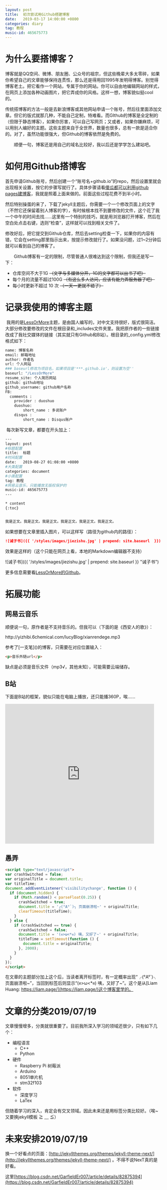 ```yaml
---
layout: post
title:  初次尝试用Github搭建博客
date:   2019-03-17 14:00:00 +0800
categories: diary
tag: 教程
music-id: 465675773
---
```




# 为什么要搭博客？

​	博客就是QQ空间、微博、朋友圈、公众号的祖宗，但这些晚辈大多太零碎，如果你希望自己的文章能够保持连贯性，那么还是得用回1995年发明得博客。别觉得博客老土。把它看作一个网站，专属于你的网站。你可以自由地编辑网站的样式，在网页上添加各种动画图片，把它弄成你的风格。这样一想，博客貌似挺cool的。

​	传统搭博客的方法一般是去新浪博客或其他网站申请一个账号，然后往里面添加文章。但它的版式就那几种，不能自己定制，特难看。而GIthub的博客是全定制的（但限于静态博客），如果你厉害，可以自己写网页；又或者，如果你嫌麻烦，可以用别人编好的主题。这些主题来自于全世界，数量也很多，总有一款是适合你的。对了，虽然功能很强大，但Github的博客依然是免费的。

&emsp;&emsp;顺便一句，博客还是用自己的域名比较好，我以后还是学学怎么建站吧。



# 如何用Github搭博客

​	首先申请Github账号，然后创建一个“账号名+github.io”的repo，然后设置里就会出现相关设置，按它的步骤写就行了。具体步骤请看[傻瓜都可以利用github pages建博客](http://cyzus.github.io/2015/06/21/github-build-blog/)，我就是照着上面来做的。前面这些过程花费不到半小时。

​	然后特别操蛋的来了，下载了jekyll主题后，你需要一个一个修改页面上的文字（不然它还保留着别人博客的字），有时候根本找不到要修改的文件，这个花了我一个中午的时间去找......这里有一个特别的技巧，就是用浏览器打开博客，然后在空白处点击右键，选则“检查”，这样就可以找到相关文件了。

​	修改好后，把它提交到Github仓库，然后去setting检查一下，如果你的内容有错，它会在setting那里指示出来，按提示修改就行了。如果没问题，过1~2分钟后就可以看到自己的博客了。

&emsp;&emsp;Github博客有一定的限制，尽管普通人很难达到这个限制，但我还是写一下：

- 仓库空间不大于1G ~~（文字与多媒体分开，1G的文字都可以出书了吧）~~
- 每个月的流量不超过100G ~~（有这么多人访问，应该有能力弄服务器了吧）~~
- 每小时更新不超过 10 次 ~~（一天一更就不错了）~~



# 记录我使用的博客主题

​	我用的是[LessOrMore](https://github.com/luoyan35714/LessOrMore.git)主题，是由国人编写的，对中文支持很好，版式很简洁。大部分修改要修改的文件在根目录和\_includes文件夹里。我把原作者的一些链接改成了我社交媒体的链接（其实就只有Github和B站）。根目录的\_config.yml修改格式如下：

```bash
name: 博客名称
email: 邮箱地址
author: 作者名
url: 个人网站
### baseurl修改为项目名，如果项目是'***.github.io'，则设置为空''
baseurl: "/LessOrMore"
resume_site: 个人简历网站
github: github地址
github_username: github用户名称
FB:
  comments :
    provider : duoshuo
    duoshuo:
        short_name : 多说账户
    disqus :
        short_name : Disqus账户
```



​	每次新写文章，都要在开头加上：

```bash
---
layout: post
#标题配置
title:  标题
#时间配置
date:   2019-08-27 01:08:00 +0800
#大类配置
categories: document
#小类配置
tag: 教程
#网易云音乐，只能播放无版权保护的
music-id: 465675773
---

* content
{:toc}


我是正文。我是正文。我是正文。我是正文。我是正文。我是正文。
```

如果想要在文章里插入图片，可以这样写（路径为github内的路径）：

```markdown
![诫子书]({{ '/styles/images/jiezishu.jpg' | prepend: site.baseurl  }})
```

效果是这样的（这个只能在网页上看，本地的Markdown编辑器不支持）

![诫子书]({{ '/styles/images/jiezishu.jpg' | prepend: site.baseurl  }} "诫子书")

更多信息需要看[LessOrMore的Github](https://github.com/luoyan35714/LessOrMore.git)。



# 拓展功能

## 网易云音乐

顺便说一句，原作者是不支持音乐的。但我可以（下面的是《西安人的歌》）：

<p>http://yizhibi.6chemical.com/lucyBlog/xianrendege.mp3</p>
参考了[一支笔](<https://yizibi.github.io/2018/10/15/jekyll%E4%B8%AA%E4%BA%BA%E5%8D%9A%E5%AE%A2%E4%B8%AD%E6%B7%BB%E5%8A%A0%E9%9F%B3%E4%B9%90%E6%92%AD%E6%94%BE%E6%8F%92%E4%BB%B6/>)的博客，只需要在对应位置输入：

~~~html
<p>音乐外链url</p>
~~~

缺点是必须是音乐文件（mp3√，其他未知），可能需要云端储存。

## B站

下面是B站的框架，貌似只能在电脑上播放，还只能播360P，唉......

<div class="embed-responsive embed-responsive-4by3">
<iframe src="https://player.bilibili.com/player.html?aid=45368874&cid=79420762&page=1" scrolling="no" border="0" frameborder="no" framespacing="0" allowfullscreen="true" width="95%" height="450"> </iframe>
</div>



## 愚弄

~~~html
<script type="text/javascript">
var crashSwitched = false;
var originalTitle = document.title;
var titleTime;
document.addEventListener('visibilitychange', function () {
  if (document.hidden) {
    if (Math.random() < parseFloat(0.25)) {
      crashSwitched = true;
      document.title = '╭(°A°`)╮ 页面崩溃啦~' + originalTitle;
      clearTimeout(titleTime);
    }
  } else {
    if (crashSwitched == true) {
      crashSwitched = false;
      document.title = '(ฅ>ω<*ฅ) 咦，又好了~' + originalTitle;
      titleTime = setTimeout(function () {
        document.title = originalTitle;
      }, 2000);
    }
  }
});
</script>
~~~

在文章的主题部分加上这个后，当读者离开标签时，有一定概率出现“╭(°A°`)╮ 页面崩溃啦~”，当回到标签后则显示“(ฅ>ω<*ฅ) 咦，又好了~”。这个是从[Liam Huang: https://liam.page/](https://liam.page/)这个博客里学的。



# 文章的分类2019/07/19

文章慢慢增多，分类就很重要了。目前我所深入学习的领域还很少，只有如下几个：

* 编程语言
  * C++
  * Python
* 硬件
  * Raspberry Pi 树莓派
  * Arduino
  * 8051单片机
  * stm32f103
* 软件
  * 深度学习
  * LaTex

但随着学习的深入，肯定会有交叉领域。因此未来还是用标签分类比较好。（唉~又要换jekyll模板 ≧ ﹏ ≦）



# 未来安排2019/07/19

换一个好看点的页面：[http://jekyllthemes.org/themes/jekyll-theme-next/](http://jekyllthemes.org/themes/jekyll-theme-next/) 。不得不说NexT真的是好看。

这里[https://blog.csdn.net/GarfieldEr007/article/details/82875394](https://blog.csdn.net/GarfieldEr007/article/details/82875394)

